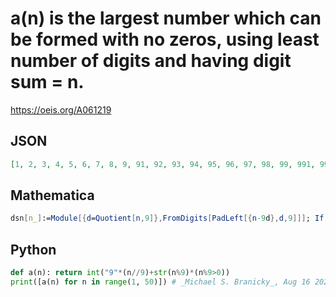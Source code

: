 # a\(n\) is the largest number which can be formed with no zeros, using least number of digits and having digit sum \= n\.
https://oeis.org/A061219
## JSON
```JSON
[1, 2, 3, 4, 5, 6, 7, 8, 9, 91, 92, 93, 94, 95, 96, 97, 98, 99, 991, 992, 993, 994, 995, 996, 997, 998, 999, 9991, 9992, 9993, 9994, 9995, 9996, 9997, 9998, 9999, 99991, 99992, 99993, 99994, 99995, 99996, 99997, 99998, 99999, 999991, 999992, 999993, 999994]
```
## Mathematica
```Mathematica
dsn[n_]:=Module[{d=Quotient[n,9]},FromDigits[PadLeft[{n-9d},d,9]]]; If[Divisible[#,10],#/10,#]&/@Array[dsn,50,10] (* _Harvey P. Dale_, Dec 08 2013 *)
```
## Python
```Python
def a(n): return int("9"*(n//9)+str(n%9)*(n%9>0))
print([a(n) for n in range(1, 50)]) # _Michael S. Branicky_, Aug 16 2023
```
